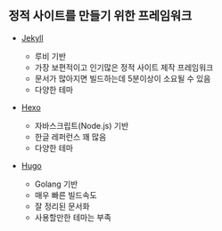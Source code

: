 ## 정적 사이트를 만들기 위한 프레임워크

- [Jekyll](https://jekyllrb.com/)
    - 루비 기반
    - 가장 보편적이고 인기많은 정적 사이트 제작 프레임워크
    - 문서가 많아지면 빌드하는데 5분이상이 소요될 수 있음
    - 다양한 테마


- [Hexo](https://hexo.io/ko/)
    - 자바스크립트(Node.js) 기반
    - 한글 레퍼런스 꽤 많음
    - 다양한 테마



- [Hugo](https://gohugo.io/)
    - Golang 기반
    - 매우 빠른 빌드속도
    - 잘 정리된 문서화
    - 사용할만한 테마는 부족
